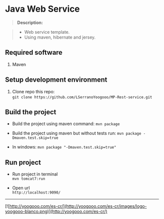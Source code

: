Java Web Service 
===================

> **Description:**

> - Web service template.
> - Using maven, hibernate and jersey.

Required software
-------------
 1. Maven

Setup development environment
-------------

 1. Clone repo this repo:  
 `git clone https://github.com/LSerranoYoogooo/MP-Rest-service.git`

Build the project
-------------

 - Build the project using maven command:
`mvn package`

 - Build the project using maven but without tests run: 
`mvn package -Dmaven.test.skip=true`

- In windows: 
`mvn package "-Dmaven.test.skip=true"`


Run project  
-------------  
- Run project in terminal  
`mvn tomcat7:run`  

- Open url  
`http://localhost:9090/`  

----------
[![http://yoogooo.com/es-cr/](http://yoogooo.com/es-cr/images/logo-yoogooo-blanco.png)](http://yoogooo.com/es-cr/)